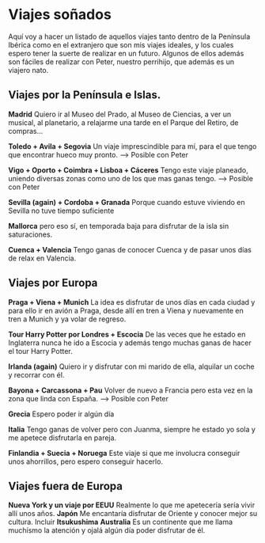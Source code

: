 # Viajes soñados

Aquí voy a hacer un listado de aquellos viajes tanto dentro de la Península Ibérica como en el extranjero que son mis viajes ideales, y los cuales espero tener la suerte de realizar en un futuro. Algunos de ellos además son fáciles de realizar con Peter, nuestro perrihijo, que además es un viajero nato.

## Viajes por la Península e Islas.

**Madrid** Quiero ir al Museo del Prado, al Museo de Ciencias, a ver un musical, al planetario, a relajarme una tarde en el Parque del Retiro, de compras...

**Toledo + Avila + Segovia** Un viaje imprescindible para mí, para el que tengo que encontrar hueco muy pronto. --> Posible con Peter

**Vigo + Oporto + Coimbra + Lisboa + Cáceres** Tengo este viaje planeado, uniendo diversas zonas como uno de los que mas ganas tengo. --> Posible con Peter

**Sevilla (again) + Cordoba + Granada** Porque cuando estuve viviendo en Sevilla no tuve tiempo suficiente 

**Mallorca** pero eso sí, en temporada baja para disfrutar de la isla sin saturaciones.

**Cuenca + Valencia** Tengo ganas de conocer Cuenca y de pasar unos días de relax en Valencia.


## Viajes por Europa

**Praga + Viena + Munich** La idea es disfrutar de unos días en cada ciudad y para ello ir en avión a Praga, desde allí en tren a Viena y nuevamente en tren a Munich y ya volar de regreso.

**Tour Harry Potter por Londres + Escocia** De las veces que he estado en Inglaterra nunca he ido a Escocia y además tengo muchas ganas de hacer el tour Harry Potter.

**Irlanda (again)** Quiero ir y disfrutar con mi marido de ella, alquilar un coche y recorrar con él.

**Bayona + Carcassona + Pau** Volver de nuevo a Francia pero esta vez en la zona que linda con España. --> Posible con Peter

**Grecia** Espero poder ir algún día

**Italia** Tengo ganas de volver pero con Juanma, siempre he estado yo sola y me apetece disfrutarla en pareja.

**Finlandia + Suecia + Noruega** Este viaje si que me involucra conseguir unos ahorrillos, pero espero conseguir hacerlo.

## Viajes fuera de Europa

**Nueva York y un viaje por EEUU** Realmente lo que me apetecería sería vivir allí unos años.
**Japón** Me encantaría disfrutar de Oriente y conocer mejor su cultura. Incluir **Itsukushima**
**Australia** Es un continente que me llama muchísmo la atención y ojalá algún día poder disfrutar de él.
